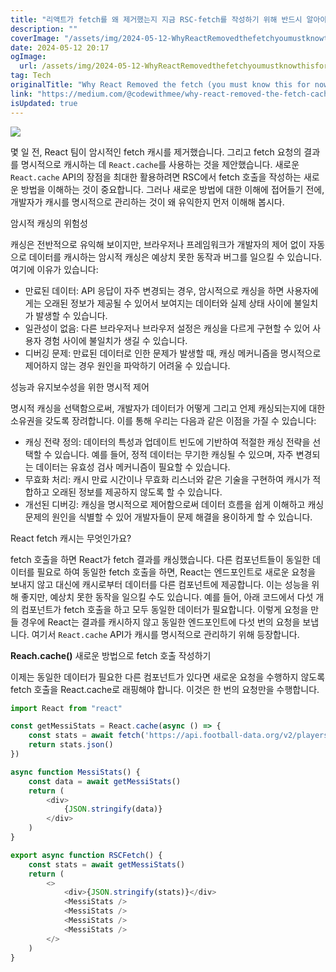 ```yaml
---
title: "리액트가 fetch를 왜 제거했는지 지금 RSC-fetch를 작성하기 위해 반드시 알아야 하는 내용"
description: ""
coverImage: "/assets/img/2024-05-12-WhyReactRemovedthefetchyoumustknowthisfornowtowriteRSC-fetch_0.png"
date: 2024-05-12 20:17
ogImage: 
  url: /assets/img/2024-05-12-WhyReactRemovedthefetchyoumustknowthisfornowtowriteRSC-fetch_0.png
tag: Tech
originalTitle: "Why React Removed the fetch (you must know this for now to write RSC-fetch)"
link: "https://medium.com/@codewithmee/why-react-removed-the-fetch-cache-you-must-know-this-for-now-to-write-rsc-fetch-17b4dfb9c006"
isUpdated: true
---
```





<img src="/assets/img/2024-05-12-WhyReactRemovedthefetchyoumustknowthisfornowtowriteRSC-fetch_0.png" />

몇 일 전, React 팀이 암시적인 fetch 캐시를 제거했습니다. 그리고 fetch 요청의 결과를 명시적으로 캐시하는 데 `React.cache`를 사용하는 것을 제안했습니다. 새로운 `React.cache` API의 장점을 최대한 활용하려면 RSC에서 fetch 호출을 작성하는 새로운 방법을 이해하는 것이 중요합니다. 그러나 새로운 방법에 대한 이해에 접어들기 전에, 개발자가 캐시를 명시적으로 관리하는 것이 왜 유익한지 먼저 이해해 봅시다.

암시적 캐싱의 위험성

캐싱은 전반적으로 유익해 보이지만, 브라우저나 프레임워크가 개발자의 제어 없이 자동으로 데이터를 캐시하는 암시적 캐싱은 예상치 못한 동작과 버그를 일으킬 수 있습니다. 여기에 이유가 있습니다:



- 만료된 데이터: API 응답이 자주 변경되는 경우, 암시적으로 캐싱을 하면 사용자에게는 오래된 정보가 제공될 수 있어서 보여지는 데이터와 실제 상태 사이에 불일치가 발생할 수 있습니다.
- 일관성이 없음: 다른 브라우저나 브라우저 설정은 캐싱을 다르게 구현할 수 있어 사용자 경험 사이에 불일치가 생길 수 있습니다.
- 디버깅 문제: 만료된 데이터로 인한 문제가 발생할 때, 캐싱 메커니즘을 명시적으로 제어하지 않는 경우 원인을 파악하기 어려울 수 있습니다.

성능과 유지보수성을 위한 명시적 제어

명시적 캐싱을 선택함으로써, 개발자가 데이터가 어떻게 그리고 언제 캐싱되는지에 대한 소유권을 갖도록 장려합니다. 이를 통해 우리는 다음과 같은 이점을 가질 수 있습니다:

- 캐싱 전략 정의: 데이터의 특성과 업데이트 빈도에 기반하여 적절한 캐싱 전략을 선택할 수 있습니다. 예를 들어, 정적 데이터는 무기한 캐싱될 수 있으며, 자주 변경되는 데이터는 유효성 검사 메커니즘이 필요할 수 있습니다.
- 무효화 처리: 캐시 만료 시간이나 무효화 리스너와 같은 기술을 구현하여 캐시가 적합하고 오래된 정보를 제공하지 않도록 할 수 있습니다.
- 개선된 디버깅: 캐싱을 명시적으로 제어함으로써 데이터 흐름을 쉽게 이해하고 캐싱 문제의 원인을 식별할 수 있어 개발자들이 문제 해결을 용이하게 할 수 있습니다.



React fetch 캐시는 무엇인가요?

fetch 호출을 하면 React가 fetch 결과를 캐싱했습니다. 다른 컴포넌트들이 동일한 데이터를 필요로 하여 동일한 fetch 호출을 하면, React는 엔드포인트로 새로운 요청을 보내지 않고 대신에 캐시로부터 데이터를 다른 컴포넌트에 제공합니다. 이는 성능을 위해 좋지만, 예상치 못한 동작을 일으킬 수도 있습니다. 예를 들어, 아래 코드에서 다섯 개의 컴포넌트가 fetch 호출을 하고 모두 동일한 데이터가 필요합니다. 이렇게 요청을 만들 경우에 React는 결과를 캐시하지 않고 동일한 엔드포인트에 다섯 번의 요청을 보냅니다. 여기서 `React.cache` API가 캐시를 명시적으로 관리하기 위해 등장합니다.



**Reach.cache()** 새로운 방법으로 fetch 호출 작성하기

이제는 동일한 데이터가 필요한 다른 컴포넌트가 있다면 새로운 요청을 수행하지 않도록 fetch 호출을 React.cache로 래핑해야 합니다. 이것은 한 번의 요청만을 수행합니다.

```js
import React from "react"

const getMessiStats = React.cache(async () => {
    const stats = await fetch('https://api.football-data.org/v2/players/52')
    return stats.json()
})

async function MessiStats() {
    const data = await getMessiStats()
    return (
        <div>
            {JSON.stringify(data)}
        </div>
    )
}

export async function RSCFetch() {
    const stats = await getMessiStats()
    return (
        <>
            <div>{JSON.stringify(stats)}</div>
            <MessiStats />
            <MessiStats />
            <MessiStats />
            <MessiStats />
        </>
    )
}
```